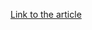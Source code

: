 [Link to the article](https://www.fortinet.com/blog/threat-research/trickbot-s-new-reconnaissance-plugin.html)
